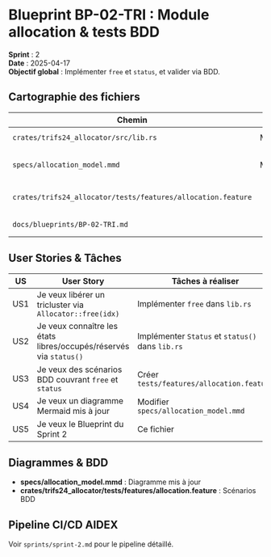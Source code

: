# Blueprint BP-02-TRI : Module allocation & tests BDD

**Sprint** : 2  
**Date** : 2025-04-17  
**Objectif global** : Implémenter `free` et `status`, et valider via BDD.

## Cartographie des fichiers

| Chemin                                                      | Statut   | Responsabilité                                    | Artefact lié                        |
|-------------------------------------------------------------|:--------:|---------------------------------------------------|-------------------------------------|
| `crates/trifs24_allocator/src/lib.rs`                       | Modifier | Ajouter `free` et `status`                        | specs/allocation_model.mmd          |
| `specs/allocation_model.mmd`                                | Modifier | Diagramme mis à jour pour `free`/`status`         | specs/allocation_model.mmd          |
| `crates/trifs24_allocator/tests/features/allocation.feature`| Créer    | Scénarios BDD pour `free` et `status`             | allocation.feature                   |
| `docs/blueprints/BP-02-TRI.md`                              | Créer    | Blueprint du Sprint 2                             | BP-02-TRI                            |

## User Stories & Tâches

| US   | User Story                                                                 | Tâches à réaliser                                                |
|:----:|----------------------------------------------------------------------------|------------------------------------------------------------------|
| US1  | Je veux libérer un tricluster via `Allocator::free(idx)`                   | Implémenter `free` dans `lib.rs`                                 |
| US2  | Je veux connaître les états libres/occupés/réservés via `status()`         | Implémenter `Status` et `status()` dans `lib.rs`                |
| US3  | Je veux des scénarios BDD couvrant `free` et `status`                     | Créer `tests/features/allocation.feature`                        |
| US4  | Je veux un diagramme Mermaid mis à jour                                     | Modifier `specs/allocation_model.mmd`                            |
| US5  | Je veux le Blueprint du Sprint 2                                           | Ce fichier                                                       |

## Diagrammes & BDD

- **specs/allocation_model.mmd** : Diagramme mis à jour  
- **crates/trifs24_allocator/tests/features/allocation.feature** : Scénarios BDD

## Pipeline CI/CD AIDEX

Voir `sprints/sprint-2.md` pour le pipeline détaillé.
